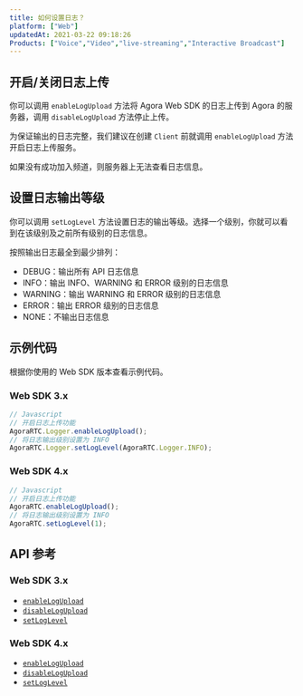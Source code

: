 ```yaml
---
title: 如何设置日志？
platform: ["Web"]
updatedAt: 2021-03-22 09:18:26
Products: ["Voice","Video","live-streaming","Interactive Broadcast"]
---
```

## 开启/关闭日志上传

你可以调用 `enableLogUpload` 方法将 Agora Web SDK 的日志上传到 Agora 的服务器，调用 `disableLogUpload` 方法停止上传。

为保证输出的日志完整，我们建议在创建 `Client` 前就调用 `enableLogUpload` 方法开启日志上传服务。

如果没有成功加入频道，则服务器上无法查看日志信息。

## 设置日志输出等级

你可以调用 `setLogLevel` 方法设置日志的输出等级。选择一个级别，你就可以看到在该级别及之前所有级别的日志信息。

按照输出日志最全到最少排列：

- DEBUG：输出所有 API 日志信息
- INFO：输出 INFO、WARNING 和 ERROR 级别的日志信息
- WARNING：输出 WARNING 和 ERROR 级别的日志信息
- ERROR：输出 ERROR 级别的日志信息
- NONE：不输出日志信息

## 示例代码

根据你使用的 Web SDK 版本查看示例代码。

### Web SDK 3.x

```js
// Javascript
// 开启日志上传功能
AgoraRTC.Logger.enableLogUpload();
// 将日志输出级别设置为 INFO
AgoraRTC.Logger.setLogLevel(AgoraRTC.Logger.INFO);
```

### Web SDK 4.x

```js
// Javascript
// 开启日志上传功能
AgoraRTC.enableLogUpload();
// 将日志输出级别设置为 INFO
AgoraRTC.setLogLevel(1);
```

## API 参考

### Web SDK 3.x

- [`enableLogUpload`](https://docs.agora.io/cn/Interactive%20Broadcast/API%20Reference/web/modules/agorartc.logger.html#enablelogupload)
- [`disableLogUpload`](https://docs.agora.io/cn/Interactive%20Broadcast/API%20Reference/web/modules/agorartc.logger.html#disablelogupload)
- [`setLogLevel`](https://docs.agora.io/cn/Interactive%20Broadcast/API%20Reference/web/modules/agorartc.logger.html#setloglevel)

### Web SDK 4.x

- [`enableLogUpload`](https://docs.agora.io/cn/Interactive%20Broadcast/API%20Reference/web_ng/interfaces/iagorartc.html#enablelogupload)
- [`disableLogUpload`](https://docs.agora.io/cn/Interactive%20Broadcast/API%20Reference/web_ng/interfaces/iagorartc.html#disablelogupload)
- [`setLogLevel`](https://docs.agora.io/cn/Interactive%20Broadcast/API%20Reference/web_ng/interfaces/iagorartc.html#setloglevel)